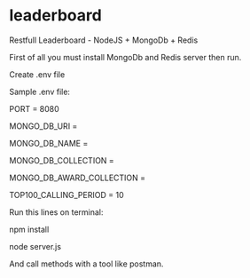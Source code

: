 # leaderboard
Restfull Leaderboard - NodeJS + MongoDb + Redis

First of all you must install MongoDb and Redis server then run.

Create .env file

Sample .env file:

PORT = 8080

MONGO_DB_URI = <MONGO DB SERVER URI>
  
MONGO_DB_NAME = <DB NAME>
  
MONGO_DB_COLLECTION = <COLLECTION NAME>
  
MONGO_DB_AWARD_COLLECTION = <AWARD COLLECTION NAME>
  
TOP100_CALLING_PERIOD = 10

Run this lines on terminal:

  npm install

  node server.js

And call methods with a tool like postman.
